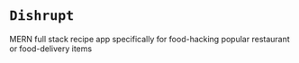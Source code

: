 # `Dishrupt`

MERN full stack recipe app specifically for food-hacking popular restaurant or food-delivery items
